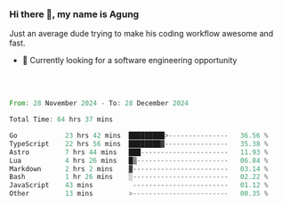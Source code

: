 ### Hi there 👋, my name is Agung
Just an average dude trying to make his coding workflow awesome and fast.

<!--
**agungfir98/agungfir98** is a ✨ _special_ ✨ repository because its `README.md` (this file) appears on your GitHub profile.
-->

- 🔭 Currently looking for a software engineering opportunity
<br/>
<br/>
<!--START_SECTION:waka-->

```rust
From: 28 November 2024 - To: 28 December 2024

Total Time: 64 hrs 37 mins

Go            23 hrs 42 mins  █████████>---------------   36.56 %
TypeScript    22 hrs 56 mins  ████████▓----------------   35.38 %
Astro         7 hrs 44 mins   ███----------------------   11.93 %
Lua           4 hrs 26 mins   █▒-----------------------   06.84 %
Markdown      2 hrs 2 mins    ▓------------------------   03.14 %
Bash          1 hr 26 mins    ░------------------------   02.22 %
JavaScript    43 mins          ------------------------   01.12 %
Other         13 mins         >------------------------   00.35 %
```

<!--END_SECTION:waka-->
